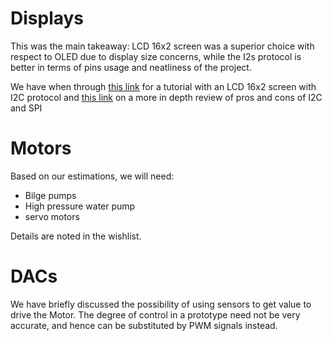 # Displays

This was the main takeaway: LCD 16x2 screen was a superior choice with respect to OLED due to display size concerns, while the I2s protocol is better in terms of pins usage and neatliness of the project.

We have when through [this link](https://www.instructables.com/id/LCD-With-I2C/) for a tutorial with an LCD 16x2 screen with I2C protocol and [this link](https://learn.sparkfun.com/tutorials/micro-oled-breakout-hookup-guide/all) on a more in depth review of pros and cons of I2C and SPI

# Motors

Based on our estimations, we will need:
- Bilge pumps
- High pressure water pump
- servo motors

Details are noted in the wishlist.

# DACs
We have briefly discussed the possibility of using sensors to get value to drive the Motor. The degree of control in a prototype need not be very accurate, and hence can be substituted by PWM signals instead.
